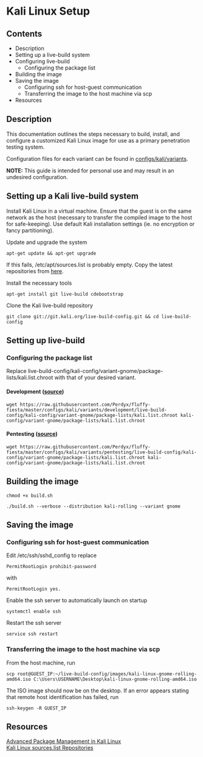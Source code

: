 # Kali Linux Setup

## Contents

- Description
- Setting up a live-build system
- Configuring live-build
  - Configuring the package list
- Building the image
- Saving the image
  - Configuring ssh for host-guest communication
  - Transferring the image to the host machine via scp
- Resources

## Description

This documentation outlines the steps necessary to build, install, and configure a customized Kali Linux image for use as a primary penetration testing system.

Configuration files for each variant can be found in [configs/kali/variants](https://github.com/Perdyx/fluffy-fiesta/tree/master/configs/kali/variants).

**NOTE:** This guide is intended for personal use and may result in an undesired configuration.

## Setting up a Kali live-build system

Install Kali Linux in a virtual machine. Ensure that the guest is on the same network as the host (necessary to transfer the compiled image to the host for safe-keeping). Use default Kali installation settings (ie. no encryption or fancy partitioning).

Update and upgrade the system

`apt-get update && apt-get upgrade`

If this fails, /etc/apt/sources.list is probably empty. Copy the latest repositories from [here](https://docs.kali.org/general-use/kali-linux-sources-list-repositories).

Install the necessary tools

`apt-get install git live-build cdebootstrap`

Clone the Kali live-build repository

`git clone git://git.kali.org/live-build-config.git && cd live-build-config`

## Setting up live-build

### Configuring the package list

Replace live-build-config/kali-config/variant-gnome/package-lists/kali.list.chroot with that of your desired variant.

#### Development ([source](https://github.com/Perdyx/fluffy-fiesta/blob/master/configs/kali/variants/development/live-build-config/kali-config/variant-gnome/package-lists/kali.list.chroot))

`wget https://raw.githubusercontent.com/Perdyx/fluffy-fiesta/master/configs/kali/variants/development/live-build-config/kali-config/variant-gnome/package-lists/kali.list.chroot kali-config/variant-gnome/package-lists/kali.list.chroot`

#### Pentesting ([source](https://github.com/Perdyx/fluffy-fiesta/blob/master/configs/kali/variants/pentesting/live-build-config/kali-config/variant-gnome/package-lists/kali.list.chroot))

`wget https://raw.githubusercontent.com/Perdyx/fluffy-fiesta/master/configs/kali/variants/pentesting/live-build-config/kali-config/variant-gnome/package-lists/kali.list.chroot kali-config/variant-gnome/package-lists/kali.list.chroot`

## Building the image

`chmod +x build.sh`

`./build.sh --verbose --distribution kali-rolling --variant gnome`

## Saving the image

### Configuring ssh for host-guest communication

Edit /etc/ssh/sshd_config to replace

`PermitRootLogin prohibit-password`

with

`PermitRootLogin yes.`

Enable the ssh server to automatically launch on startup

`systemctl enable ssh`

Restart the ssh server

`service ssh restart`

### Transferring the image to the host machine via scp

From the host machine, run

`scp root@GUEST_IP:~/live-build-config/images/kali-linux-gnome-rolling-amd64.iso C:\Users\USERNAME\Desktop\kali-linux-gnome-rolling-amd64.iso`

The ISO image should now be on the desktop. If an error appears stating that remote host identification has failed, run

`ssh-keygen -R GUEST_IP`

## Resources

[Advanced Package Management in Kali Linux](https://www.kali.org/tutorials/advanced-package-management-in-kali-linux/)  
[Kali Linux sources.list Repositories](https://docs.kali.org/general-use/kali-linux-sources-list-repositories)
